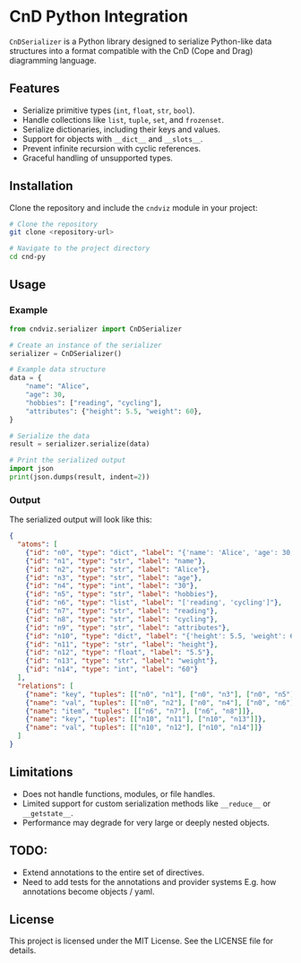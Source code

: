 # CnD Python Integration

`CnDSerializer` is a Python library designed to serialize Python-like data structures into a format compatible with the CnD (Cope and Drag) diagramming language. 

## Features
- Serialize primitive types (`int`, `float`, `str`, `bool`).
- Handle collections like `list`, `tuple`, `set`, and `frozenset`.
- Serialize dictionaries, including their keys and values.
- Support for objects with `__dict__` and `__slots__`.
- Prevent infinite recursion with cyclic references.
- Graceful handling of unsupported types.

## Installation
Clone the repository and include the `cndviz` module in your project:

```bash
# Clone the repository
git clone <repository-url>

# Navigate to the project directory
cd cnd-py
```

## Usage

### Example
```python
from cndviz.serializer import CnDSerializer

# Create an instance of the serializer
serializer = CnDSerializer()

# Example data structure
data = {
    "name": "Alice",
    "age": 30,
    "hobbies": ["reading", "cycling"],
    "attributes": {"height": 5.5, "weight": 60},
}

# Serialize the data
result = serializer.serialize(data)

# Print the serialized output
import json
print(json.dumps(result, indent=2))
```

### Output
The serialized output will look like this:
```json
{
  "atoms": [
    {"id": "n0", "type": "dict", "label": "{'name': 'Alice', 'age': 30, 'hobbies': ['reading', 'cycling'], 'attributes': {'height': 5.5, 'weight': 60}}"},
    {"id": "n1", "type": "str", "label": "name"},
    {"id": "n2", "type": "str", "label": "Alice"},
    {"id": "n3", "type": "str", "label": "age"},
    {"id": "n4", "type": "int", "label": "30"},
    {"id": "n5", "type": "str", "label": "hobbies"},
    {"id": "n6", "type": "list", "label": "['reading', 'cycling']"},
    {"id": "n7", "type": "str", "label": "reading"},
    {"id": "n8", "type": "str", "label": "cycling"},
    {"id": "n9", "type": "str", "label": "attributes"},
    {"id": "n10", "type": "dict", "label": "{'height': 5.5, 'weight': 60}"},
    {"id": "n11", "type": "str", "label": "height"},
    {"id": "n12", "type": "float", "label": "5.5"},
    {"id": "n13", "type": "str", "label": "weight"},
    {"id": "n14", "type": "int", "label": "60"}
  ],
  "relations": [
    {"name": "key", "tuples": [["n0", "n1"], ["n0", "n3"], ["n0", "n5"], ["n0", "n9"]]},
    {"name": "val", "tuples": [["n0", "n2"], ["n0", "n4"], ["n0", "n6"], ["n0", "n10"]]},
    {"name": "item", "tuples": [["n6", "n7"], ["n6", "n8"]]},
    {"name": "key", "tuples": [["n10", "n11"], ["n10", "n13"]]},
    {"name": "val", "tuples": [["n10", "n12"], ["n10", "n14"]]}
  ]
}
```

## Limitations
- Does not handle functions, modules, or file handles.
- Limited support for custom serialization methods like `__reduce__` or `__getstate__`.
- Performance may degrade for very large or deeply nested objects.

## TODO:
- Extend annotations to the entire set of directives.
- Need to add tests for the annotations and provider systems E.g. how annotations become objects / yaml.

## License
This project is licensed under the MIT License. See the LICENSE file for details.
